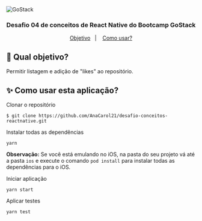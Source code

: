 <img alt="GoStack" src="https://storage.googleapis.com/golden-wind/bootcamp-gostack/header-desafios.png" />

<h3 align = "center"> Desafio 04 de conceitos de React Native do Bootcamp GoStack </h3>
<p align="center">
  <a href="#dart-qual-objetivo">Objetivo</a>&nbsp;&nbsp;&nbsp;|&nbsp;&nbsp;&nbsp;
  <a href="#sparkles-como-usar-esta-aplicação">Como usar?</a>
</p>


## :dart: Qual objetivo?
Permitir listagem e adição de "likes" ao repositório.

## :sparkles: Como usar esta aplicação?

Clonar o repositório
```
$ git clone https://github.com/AnaCarol21/desafio-conceitos-reactnative.git
```
Instalar todas as dependências
```
yarn
```
**Observação:** Se você está emulando no iOS, na pasta do seu projeto vá até a pasta `ios` e execute o comando `pod install` para instalar todas as dependências para o iOS.

Iniciar aplicação
```
yarn start
```
Aplicar testes
```
yarn test
```

